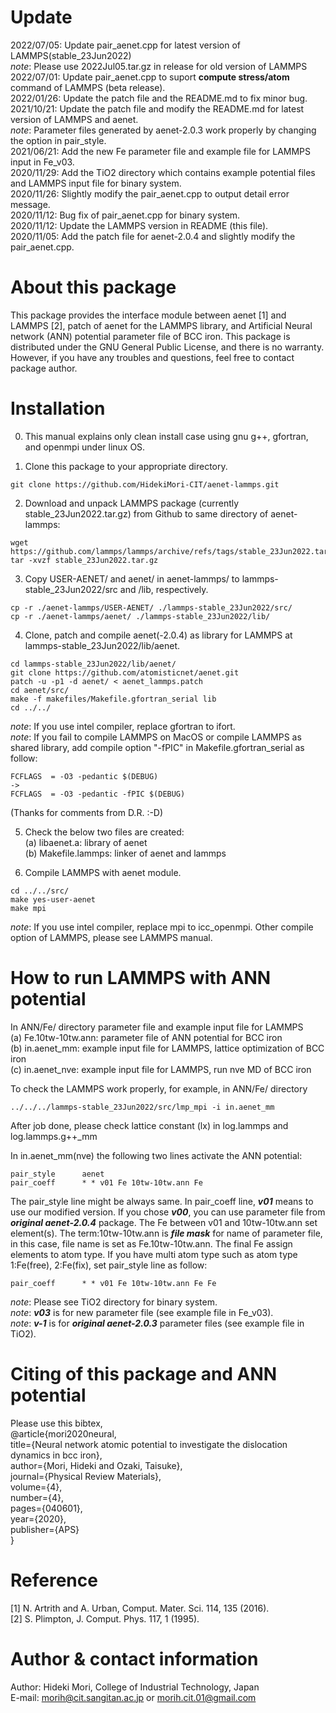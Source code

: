 # Update
2022/07/05: Update pair_aenet.cpp for latest version of LAMMPS(stable_23Jun2022)  
_note_: Please use 2022Jul05.tar.gz in release for old version of LAMMPS  
2022/07/01: Update pair_aenet.cpp to suport **compute stress/atom** command of LAMMPS (beta release).  
2022/01/26: Update the patch file and the README.md to fix minor bug.  
2021/10/21: Update the patch file and modify the README.md for latest version of LAMMPS and aenet.  
_note_: Parameter files generated by aenet-2.0.3 work properly by changing the option in pair_style.  
2021/06/21: Add the new Fe parameter file and example file for LAMMPS input in Fe_v03.  
2020/11/29: Add the TiO2 directory which contains example potential files and LAMMPS input file for binary system.  
2020/11/26: Slightly modify the pair_aenet.cpp to output detail error message.  
2020/11/12: Bug fix of pair_aenet.cpp for binary system.  
2020/11/12: Update the LAMMPS version in README (this file).  
2020/11/05: Add the patch file for aenet-2.0.4 and slightly modify the pair_aenet.cpp.  

# About this package

This package provides the interface module between aenet [1] and LAMMPS [2], patch of aenet for the LAMMPS library, and Artificial Neural network (ANN) potential parameter file of BCC iron.
This package is distributed under the GNU General Public License, and there is no warranty.
However, if you have any troubles and questions, feel free to contact package author.

# Installation

0. This manual explains only clean install case using gnu g++, gfortran, and openmpi under linux OS.

2. Clone this package to your appropriate directory.
``` 
git clone https://github.com/HidekiMori-CIT/aenet-lammps.git
```

2. Download and unpack LAMMPS package (currently stable_23Jun2022.tar.gz) from Github to same directory of aenet-lammps:  
``` 
wget https://github.com/lammps/lammps/archive/refs/tags/stable_23Jun2022.tar.gz
tar -xvzf stable_23Jun2022.tar.gz
``` 

3. Copy USER-AENET/ and aenet/ in aenet-lammps/ to lammps-stable_23Jun2022/src and /lib, respectively.
```
cp -r ./aenet-lammps/USER-AENET/ ./lammps-stable_23Jun2022/src/
cp -r ./aenet-lammps/aenet/ ./lammps-stable_23Jun2022/lib/
```

4. Clone, patch and compile aenet(-2.0.4) as library for LAMMPS at lammps-stable_23Jun2022/lib/aenet.
```
cd lammps-stable_23Jun2022/lib/aenet/
git clone https://github.com/atomisticnet/aenet.git
patch -u -p1 -d aenet/ < aenet_lammps.patch
cd aenet/src/
make -f makefiles/Makefile.gfortran_serial lib
cd ../../
```
_note_: If you use intel compiler, replace gfortran to ifort.  
_note_: If you fail to compile LAMMPS on MacOS or compile LAMMPS as shared library, add compile option "-fPIC" in Makefile.gfortran_serial as follow:  
```
FCFLAGS  = -O3 -pedantic $(DEBUG)
->
FCFLAGS  = -O3 -pedantic -fPIC $(DEBUG)
```
(Thanks for comments from D.R. :-D)

5. Check the below two files are created:  
(a) libaenet.a: library of aenet  
(b) Makefile.lammps: linker of aenet and lammps  

6. Compile LAMMPS with aenet module.
```
cd ../../src/
make yes-user-aenet
make mpi
```
_note_: If you use intel compiler, replace mpi to icc_openmpi. Other compile option of LAMMPS, please see LAMMPS manual.

# How to run LAMMPS with ANN potential

In ANN/Fe/ directory parameter file and example input file for LAMMPS  
(a) Fe.10tw-10tw.ann: parameter file of ANN potential for BCC iron   
(b) in.aenet_mm: example input file for LAMMPS, lattice optimization of BCC iron  
(c) in.aenet_nve: example input file for LAMMPS, run nve MD of BCC iron  

To check the LAMMPS work properly, for example, in ANN/Fe/ directory
```
../../../lammps-stable_23Jun2022/src/lmp_mpi -i in.aenet_mm
```
After job done, please check lattice constant (lx) in log.lammps and log.lammps.g++_mm

In in.aenet_mm(nve) the following two lines activate the ANN potential:
```
pair_style      aenet
pair_coeff      * * v01 Fe 10tw-10tw.ann Fe
```

The pair_style line might be always same.
In pair_coeff line, **_v01_** means to use our modified version. 
If you chose **_v00_**, you can use parameter file from **_original aenet-2.0.4_** package.
The Fe between v01 and 10tw-10tw.ann set element(s).
The term:10tw-10tw.ann is **_file mask_** for name of parameter file, in this case, file name is set as Fe.10tw-10tw.ann.
The final Fe assign elements to atom type.
If you have multi atom type such as atom type 1:Fe(free), 2:Fe(fix), set pair_style line as follow:  
```
pair_coeff      * * v01 Fe 10tw-10tw.ann Fe Fe 
```
_note_: Please see TiO2 directory for binary system.  
_note_: **_v03_** is for new parameter file (see example file in Fe_v03).  
_note_: **_v-1_** is for **_original aenet-2.0.3_** parameter files (see example file in TiO2).  

# Citing of this package and ANN potential
Please use this bibtex,  
@article{mori2020neural,  
  title={Neural network atomic potential to investigate the dislocation dynamics in bcc iron},  
  author={Mori, Hideki and Ozaki, Taisuke},  
  journal={Physical Review Materials},  
  volume={4},  
  number={4},  
  pages={040601},  
  year={2020},  
  publisher={APS}  
}

# Reference
[1] N. Artrith and A. Urban, Comput. Mater. Sci. 114, 135 (2016).  
[2] S. Plimpton, J. Comput. Phys. 117, 1 (1995).  
 

# Author & contact information
Author: Hideki Mori, College of Industrial Technology, Japan  
E-mail: morih@cit.sangitan.ac.jp or morih.cit.01@gmail.com

